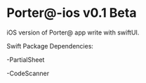 # Porter@-ios v0.1 Beta
iOS version of Porter@ app write with swiftUI.

Swift Package Dependencies:

-PartialSheet

-CodeScanner
